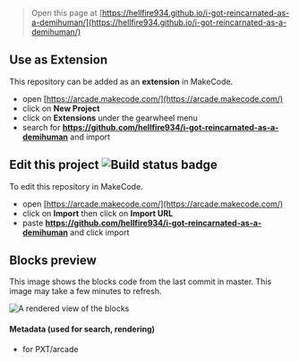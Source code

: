  


> Open this page at [https://hellfire934.github.io/i-got-reincarnated-as-a-demihuman/](https://hellfire934.github.io/i-got-reincarnated-as-a-demihuman/)

## Use as Extension

This repository can be added as an **extension** in MakeCode.

* open [https://arcade.makecode.com/](https://arcade.makecode.com/)
* click on **New Project**
* click on **Extensions** under the gearwheel menu
* search for **https://github.com/hellfire934/i-got-reincarnated-as-a-demihuman** and import

## Edit this project ![Build status badge](https://github.com/hellfire934/i-got-reincarnated-as-a-demihuman/workflows/MakeCode/badge.svg)

To edit this repository in MakeCode.

* open [https://arcade.makecode.com/](https://arcade.makecode.com/)
* click on **Import** then click on **Import URL**
* paste **https://github.com/hellfire934/i-got-reincarnated-as-a-demihuman** and click import

## Blocks preview

This image shows the blocks code from the last commit in master.
This image may take a few minutes to refresh.

![A rendered view of the blocks](https://github.com/hellfire934/i-got-reincarnated-as-a-demihuman/raw/master/.github/makecode/blocks.png)

#### Metadata (used for search, rendering)

* for PXT/arcade
<script src="https://makecode.com/gh-pages-embed.js"></script><script>makeCodeRender("{{ site.makecode.home_url }}", "{{ site.github.owner_name }}/{{ site.github.repository_name }}");</script>
